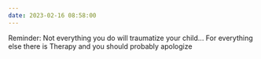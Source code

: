 ```yaml
---
date: 2023-02-16 08:58:00
---
```


Reminder: Not everything you do will traumatize your child... For everything else there is Therapy and you should probably apologize
